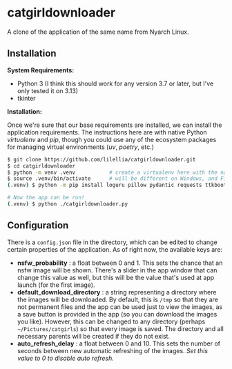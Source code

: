 # catgirldownloader

A clone of the application of the same name from Nyarch Linux.

## Installation

**System Requirements:**

- Python 3 (I think this should work for any version 3.7 or later, but I've only tested it on 3.13)
- tkinter

**Installation:**

Once we're sure that our base requirements are installed, we can install the application requirements. The instructions here are with native Python *virtualenv* and *pip*, though you could use any of the ecosystem packages for managing virtual environments (*uv*, *poetry*, etc.)

```bash
$ git clone https://github.com/lilellia/catgirldownloader.git
$ cd catgirldownloader
$ python -m venv .venv           # create a virtualenv here with the name ".venv"
$ source .venv/bin/activate      # will be different on Windows, and Fish users should use .../activate.fish
(.venv) $ python -m pip install loguru pillow pydantic requests ttkbootstrap

# Now the app can be run!
(.venv) $ python ./catgirldownloader.py
```

## Configuration

There is a `config.json` file in the directory, which can be edited to change certain properties of the application. As of right now, the available keys are:

- **nsfw_probability** : a float between 0 and 1. This sets the chance that an nsfw image will be shown. There's a slider in the app window that can change this value as well, but this will be the value that's used at app launch (for the first image).
- **default_download_directory** : a string representing a directory where the images will be downloaded. By default, this is `/tmp` so that they are not permanent files and the app can be used just to view the images, as a save button is provided in the app (so you can download the images you like). However, this can be changed to any directory (perhaps `~/Pictures/catgirls`) so that every image is saved. The directory and all necessary parents will be created if they do not exist.
- **auto_refresh_delay** : a float between 0 and 10. This sets the number of seconds between new automatic refreshing of the images. *Set this value to 0 to disable auto refresh.*
